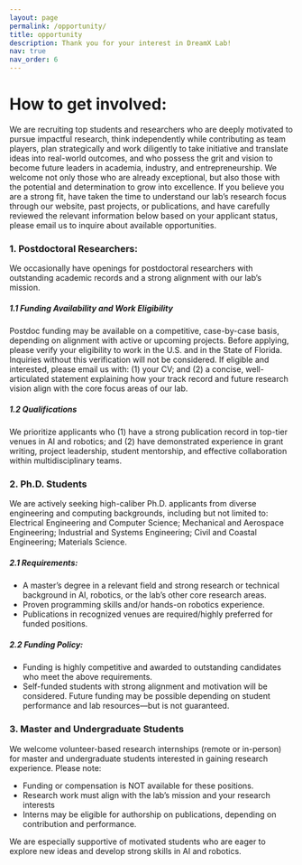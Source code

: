 ```yaml
---
layout: page
permalink: /opportunity/
title: opportunity
description: Thank you for your interest in DreamX Lab!
nav: true
nav_order: 6
---
```


# How to get involved:

We are recruiting top students and researchers who are deeply motivated to pursue impactful research, think independently while contributing as team players, plan strategically and work diligently to take initiative and translate ideas into real-world outcomes, and who possess the grit and vision to become future leaders in academia, industry, and entrepreneurship. We welcome not only those who are already exceptional, but also those with the potential and determination to grow into excellence. If you believe you are a strong fit, have taken the time to understand our lab’s research focus through our website, past projects, or publications, and have carefully reviewed the relevant information below based on your applicant status, please email us to inquire about available opportunities.

### 1. Postdoctoral Researchers:

We occasionally have openings for postdoctoral researchers with outstanding academic records and a strong alignment with our lab’s mission.

##### 1.1 Funding Availability and Work Eligibility

Postdoc funding may be available on a competitive, case-by-case basis, depending on alignment with active or upcoming projects. Before applying, please verify your eligibility to work in the U.S. and in the State of Florida. Inquiries without this verification will not be considered. If eligible and interested, please email us with: (1) your CV; and (2) a concise, well-articulated statement explaining how your track record and future research vision align with the core focus areas of our lab.

##### 1.2 Qualifications

We prioritize applicants who (1) have a strong publication record in top-tier venues in AI and robotics; and (2) have demonstrated experience in grant writing, project leadership, student mentorship, and effective collaboration within multidisciplinary teams.

### 2. Ph.D. Students

We are actively seeking high-caliber Ph.D. applicants from diverse engineering and computing backgrounds, including but not limited to: Electrical Engineering and Computer Science; Mechanical and Aerospace Engineering; Industrial and Systems Engineering; Civil and Coastal Engineering; Materials Science.

##### 2.1 Requirements:

- A master’s degree in a relevant field and strong research or technical background in AI, robotics, or the lab’s other core research areas.
- Proven programming skills and/or hands-on robotics experience.
- Publications in recognized venues are required/highly preferred for funded positions.

##### 2.2 Funding Policy:

- Funding is highly competitive and awarded to outstanding candidates who meet the above requirements.
- Self-funded students with strong alignment and motivation will be considered. Future funding may be possible depending on student performance and lab resources—but is not guaranteed.

### 3. Master and Undergraduate Students

We welcome volunteer-based research internships (remote or in-person) for master and undergraduate students interested in gaining research experience. Please note:

- Funding or compensation is NOT available for these positions.
- Research work must align with the lab’s mission and your research interests
- Interns may be eligible for authorship on publications, depending on contribution and performance.

We are especially supportive of motivated students who are eager to explore new ideas and develop strong skills in AI and robotics.
